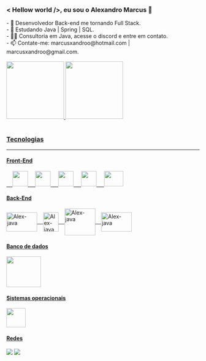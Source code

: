 <!DOCTYPE html>
<head>
 
### < Hellow world />, eu sou o Alexandro Marcus  👋
<!--
**AlexandroMarcus/AlexandroMarcus** is a ✨ _special_ ✨ repository because its `README.md` (this file) appears on your GitHub profile.
--> 
</head>
<body>
<thead>
 <main>
   <section class="apresentacao">
   - 🚀 Desenvolvedor Back-end me tornando Full Stack.
    <br>
   - 🌱 Estudando Java | Spring | SQL.
    <br>
   - ✍🏼 Consultoria em Java, acesse o discord e entre em contato. 
   <br>
   - 📫 Contate-me:  marcusxandroo@hotmail.com | marcusxandroo@gmail.com.
  <section><!--apresentacao-->
  </thead>
   <br>
  <section class="info" align="left">
   <a href="https://github.com/AlexandroMarcus">
   <img height="150em" src="https://github-readme-stats.vercel.app/api?username=alexandromarcus&show_icons=true&theme=radical"/> <link rel="stylesheet" href="https://cdn.jsdelivr.net/gh/devicons/devicon@v2.15.1/devicon.min.css">
   <img height="150em" src="https://github-readme-stats.vercel.app/api/top-langs/?username=alexandromarcus&layout=compact&langs_count=7&theme=radical"/>
  </section><!--info-->
   
  <section class="competências"><br>
   <h3>Tecnologias</h3>
   <hr>
   <h4>Front-End</h4>
   <!--O símbolo que está a frente representa um espaço em branco-->&nbsp;&nbsp;&nbsp; <img aling="center" width="40px" height="40px" src="https://cdn.jsdelivr.net/gh/devicons/devicon/icons/html5/html5-original-wordmark.svg" />
   <!--O símbolo que está a frente representa um espaço em branco-->&nbsp;&nbsp;&nbsp; <img aling="center" width="40px" height="40px" src="https://cdn.jsdelivr.net/gh/devicons/devicon/icons/css3/css3-original-wordmark.svg" />
   <!--O símbolo que está a frente representa um espaço em branco-->&nbsp;&nbsp;&nbsp; <img aling="center" width="40px" height="40px"  src="https://cdn.jsdelivr.net/gh/devicons/devicon/icons/bootstrap/bootstrap-original.svg" />
   <!--O símbolo que está a frente representa um espaço em branco-->&nbsp;&nbsp;&nbsp; <img aling="center" width="40px" height="40px" src="https://cdn.jsdelivr.net/gh/devicons/devicon/icons/javascript/javascript-original.svg" />
   <!--O símbolo que está a frente representa um espaço em branco-->&nbsp;&nbsp;&nbsp; <img  aling="center"  width="50px" height="40px" src="https://cdn.jsdelivr.net/gh/devicons/devicon/icons/jquery/jquery-original-wordmark.svg" /></i>
   
   <h4>Back-End</h4> 
   <img align="center" alt="Alex-java" height="50" width="80" src="https://cdn.jsdelivr.net/gh/devicons/devicon/icons/java/java-original-wordmark.svg"/>
   <!--O símbolo que está a frente representa um espaço em branco-->&nbsp;&nbsp;&nbsp;<img align="center" alt="Alex-java" height="50" width="40" src="https://cdn-icons-png.flaticon.com/512/2772/2772128.png"/>
   <!--O símbolo que está a frente representa um espaço em branco-->&nbsp;&nbsp;&nbsp;<img align="center" alt="Alex-java" height="70" width="80" src="https://cdn.jsdelivr.net/gh/devicons/devicon/icons/spring/spring-original-wordmark.svg"/>
   &nbsp;&nbsp;&nbsp;<img align="center" alt="Alex-java" height="50" width="80" src="https://cdn-icons-png.flaticon.com/128/692/692402.png"/>
  
   <h4>Banco de dados</h4>
  <img align="center" width="90px" height="80px" src="https://cdn.jsdelivr.net/gh/devicons/devicon/icons/mysql/mysql-original-wordmark.svg" />
   <!--<!--O símbolo que está a frente representa um espaço em branco&nbsp;&nbsp;&nbsp; <img align="center" width="60px" height="70px" src="https://cdn.jsdelivr.net/gh/devicons/devicon/icons/mongodb/mongodb-original-wordmark.svg" />-->
   
   <h4>Sistemas operacionais</h4>
   <img src="https://cdn-icons-png.flaticon.com/512/732/732076.png" width="50" height="50">
  </section><!--competências-->
  
  <section class="redes">
   <h4>Redes</h4>
   <a href="https://www.linkedin.com/in/alexandromarcus/" target="_blank"><img src="https://img.shields.io/badge/-LinkedIn-%230077B5?style=for-the-badge&logo=linkedin&logoColor=white" target="_blank"></a>
   <a href="https://discord.com/channels/@me" target="_blank"><img src="https://img.shields.io/badge/Discord-7289DA?style=for-the-badge&logo=discord&logoColor=white" target="_blank">
  </section><!--redes>
 </main>
</body>
</html>
